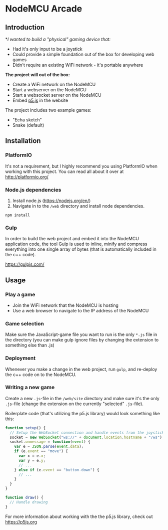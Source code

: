 # NodeMCU Arcade

## Introduction

**I wanted to build a "physical" gaming device that:*
* Had it's only input to be a joystick
* Could provide a simple foundation out of the box for developing web games
* Didn't require an existing WiFi network - it's portable anywhere

**The project will out of the box:**
* Create a WiFi network on the NodeMCU
* Start a webserver on the NodeMCU
* Start a websocket server on the NodeMCU
* Embed [p5.js](https://p5js.org) in the website

The project includes two example games:
* "Echa sketch"
* Snake (default)

## Installation

### PlatformIO

It's not a requirement, but I highly recommend you using PlatformIO when working with this project. You can read all about it over at http://platformio.org/

### Node.js dependencies

1) Install node.js (https://nodejs.org/en/)
2) Navigate in to the `/web` directory and install node dependencies.

`npm install`

### Gulp

In order to build the web project and embed it into the NodeMCU application code, the tool Gulp is used to inline, minify and compress everything into one single array of bytes (that is automatically included in the c++ code).

https://gulpjs.com/

## Usage

### Play a game

* Join the WiFi network that the NodeMCU is hosting
* Use a web browser to navigate to the IP address of the NodeMCU

### Game selection

Make sure the JavaScript-game file you want to run is the only `*.js` file in the directory (you can make gulp ignore files by changing the extension to something else than .js)

### Deployment

Whenever you make a change in the web project, run `gulp`, and re-deploy the c++ code on to the NodeMCU.

### Writing a new game

Create a new `.js`-file in the `/web/site` directory and make sure it's the only `.js`-file (change the extension on the currently "selected" `.js`-file).

Boilerplate code (that's utilizing the p5.js library) would look something like this:

```javascript
function setup() {
  // Setup the WebSocket connection and handle events from the joystick
  socket = new WebSocket("ws://" + document.location.hostname + "/ws");
  socket.onmessage = function(event) {
    var e = JSON.parse(event.data);
    if (e.event == "move") {
      var x = e.x;
      var y = e.y;
      // ...
    } else if (e.event == "button-down") {
      // ...
    }
  }
}

function draw() {
  // Handle drawing
}
```

For more information about working with the the p5.js library, check out https://p5js.org
